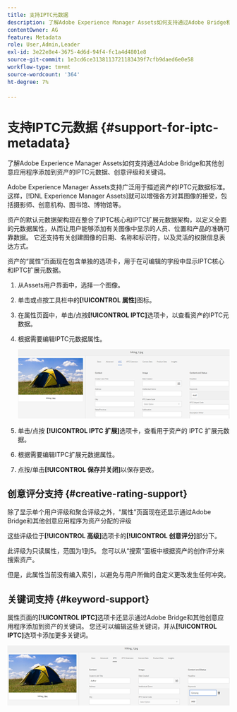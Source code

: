 ```yaml
---
title: 支持IPTC元数据
description: 了解Adobe Experience Manager Assets如何支持通过Adobe Bridge和其他创意应用程序添加到资产的IPTC元数据、创意评级和关键词。
contentOwner: AG
feature: Metadata
role: User,Admin,Leader
exl-id: 3e22e8e4-3675-4d6d-94f4-fc1a4d4801e8
source-git-commit: 1e3cd6ce3138113721183439f7cfb9daed6e0e58
workflow-type: tm+mt
source-wordcount: '364'
ht-degree: 7%

---
```


# 支持IPTC元数据 {#support-for-iptc-metadata}

了解Adobe Experience Manager Assets如何支持通过Adobe Bridge和其他创意应用程序添加到资产的IPTC元数据、创意评级和关键词。

Adobe Experience Manager Assets支持广泛用于描述资产的IPTC元数据标准。 这样，[!DNL Experience Manager Assets]就可以增强各方对其图像的接受，包括摄影师、创意机构、图书馆、博物馆等。

资产的默认元数据架构现在整合了IPTC核心和IPTC扩展元数据架构，以定义全面的元数据属性，从而让用户能够添加有关图像中显示的人员、位置和产品的准确可靠数据。 它还支持有关创建图像的日期、名称和标识符，以及灵活的权限信息表达方式。

资产的“属性”页面现在包含单独的选项卡，用于在可编辑的字段中显示IPTC核心和IPTC扩展元数据。

1. 从Assets用户界面中，选择一个图像。
1. 单击或点按工具栏中的&#x200B;**[!UICONTROL 属性]**&#x200B;图标。
1. 在属性页面中，单击/点按&#x200B;**[!UICONTROL IPTC]**&#x200B;选项卡，以查看资产的IPTC元数据。
1. 根据需要编辑IPTC元数据属性。

   ![iptc_tab](assets/iptc_tab.png)

1. 单击/点按 **[!UICONTROL IPTC 扩展]**&#x200B;选项卡，查看用于资产的 IPTC 扩展元数据。
1. 根据需要编辑ITPC扩展元数据属性。
1. 点按/单击&#x200B;**[!UICONTROL 保存并关闭]**&#x200B;以保存更改。

## 创意评分支持 {#creative-rating-support}

除了显示单个用户评级和聚合评级之外，“属性”页面现在还显示通过Adobe Bridge和其他创意应用程序为资产分配的评级

这些评级位于&#x200B;**[!UICONTROL 高级]**&#x200B;选项卡的&#x200B;**[!UICONTROL 创意评分]**&#x200B;部分下。

此评级为只读属性，范围为1到5。 您可以从“搜索”面板中根据资产的创作评分来搜索资产。

但是，此属性当前没有编入索引，以避免与用户所做的自定义更改发生任何冲突。

## 关键词支持 {#keyword-support}

属性页面的&#x200B;**[!UICONTROL IPTC]**&#x200B;选项卡还显示通过Adobe Bridge和其他创意应用程序添加到资产的关键词。 您还可以编辑这些关键词，并从&#x200B;**[!UICONTROL IPTC]**&#x200B;选项卡添加更多关键词。

![关键词](assets/keywords.png)
